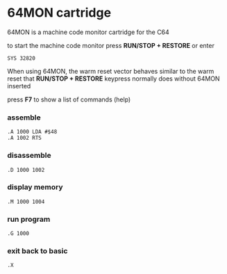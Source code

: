 # 64MON cartridge
64MON is a machine code monitor cartridge for the C64

to start the machine code monitor press **RUN/STOP + RESTORE** or enter

    SYS 32820

When using 64MON, the warm reset vector behaves similar to the warm reset
that **RUN/STOP + RESTORE** keypress normally does without 64MON inserted

press **F7** to show a list of commands (help)

### assemble
    .A 1000 LDA #$48
    .A 1002 RTS

### disassemble
    .D 1000 1002

### display memory
    .M 1000 1004

### run program
    .G 1000

### exit back to basic
    .X

